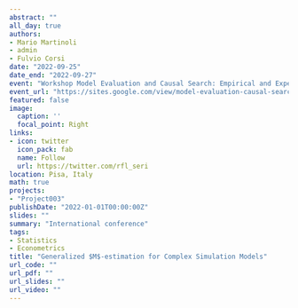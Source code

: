 ```yaml
---
abstract: ""
all_day: true
authors:
- Mario Martinoli
- admin
- Fulvio Corsi
date: "2022-09-25"
date_end: "2022-09-27"
event: "Workshop Model Evaluation and Causal Search: Empirical and Experimental Approaches"
event_url: "https://sites.google.com/view/model-evaluation-causal-search/home"
featured: false
image:
  caption: ''
  focal_point: Right
links:
- icon: twitter
  icon_pack: fab
  name: Follow
  url: https://twitter.com/rfl_seri
location: Pisa, Italy
math: true
projects:
- "Project003"
publishDate: "2022-01-01T00:00:00Z"
slides: ""
summary: "International conference"
tags:
- Statistics
- Econometrics
title: "Generalized $M$-estimation for Complex Simulation Models"
url_code: ""
url_pdf: ""
url_slides: ""
url_video: ""
---
```

